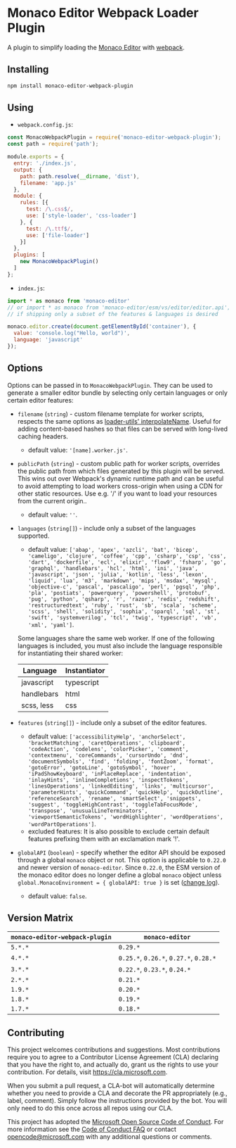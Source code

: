 # Monaco Editor Webpack Loader Plugin

A plugin to simplify loading the [Monaco Editor](https://github.com/Microsoft/monaco-editor) with [webpack](https://webpack.js.org/).

## Installing
```sh
npm install monaco-editor-webpack-plugin
```

## Using
* `webpack.config.js`:
```js
const MonacoWebpackPlugin = require('monaco-editor-webpack-plugin');
const path = require('path');

module.exports = {
  entry: './index.js',
  output: {
    path: path.resolve(__dirname, 'dist'),
    filename: 'app.js'
  },
  module: {
    rules: [{
      test: /\.css$/,
      use: ['style-loader', 'css-loader']
    }, {
      test: /\.ttf$/,
      use: ['file-loader']
    }]
  },
  plugins: [
    new MonacoWebpackPlugin()
  ]
};
```

* `index.js`:
```js
import * as monaco from 'monaco-editor'
// or import * as monaco from 'monaco-editor/esm/vs/editor/editor.api';
// if shipping only a subset of the features & languages is desired

monaco.editor.create(document.getElementById('container'), {
  value: 'console.log("Hello, world")',
  language: 'javascript'
});
```

## Options

Options can be passed in to `MonacoWebpackPlugin`. They can be used to generate a smaller editor bundle by selecting only certain languages or only certain editor features:

* `filename` (`string`) - custom filename template for worker scripts, respects the same options as [loader-utils' interpolateName](https://github.com/webpack/loader-utils#interpolatename). Useful for adding content-based hashes so that files can be served with long-lived caching headers.
  * default value: `'[name].worker.js'`.
* `publicPath` (`string`) - custom public path for worker scripts, overrides the public path from which files generated by this plugin will be served. This wins out over Webpack's dynamic runtime path and can be useful to avoid attempting to load workers cross-origin when using a CDN for other static resources. Use e.g. '/' if you want to load your resources from the current origin..
  * default value: `''`.
* `languages` (`string[]`) - include only a subset of the languages supported.
  * default value: <!-- LANGUAGES_BEGIN -->`['abap', 'apex', 'azcli', 'bat', 'bicep', 'cameligo', 'clojure', 'coffee', 'cpp', 'csharp', 'csp', 'css', 'dart', 'dockerfile', 'ecl', 'elixir', 'flow9', 'fsharp', 'go', 'graphql', 'handlebars', 'hcl', 'html', 'ini', 'java', 'javascript', 'json', 'julia', 'kotlin', 'less', 'lexon', 'liquid', 'lua', 'm3', 'markdown', 'mips', 'msdax', 'mysql', 'objective-c', 'pascal', 'pascaligo', 'perl', 'pgsql', 'php', 'pla', 'postiats', 'powerquery', 'powershell', 'protobuf', 'pug', 'python', 'qsharp', 'r', 'razor', 'redis', 'redshift', 'restructuredtext', 'ruby', 'rust', 'sb', 'scala', 'scheme', 'scss', 'shell', 'solidity', 'sophia', 'sparql', 'sql', 'st', 'swift', 'systemverilog', 'tcl', 'twig', 'typescript', 'vb', 'xml', 'yaml']`<!-- LANGUAGES_END -->.

  Some languages share the same web worker. If one of the following languages is included, you must also include the language responsible for instantiating their shared worker:

  | Language      | Instantiator  |
  | ------------- | ------------- |
  | javascript    | typescript    |
  | handlebars    | html          |
  | scss, less    | css           |



* `features` (`string[]`) - include only a subset of the editor features.
  * default value: <!-- FEATURES_BEGIN -->`['accessibilityHelp', 'anchorSelect', 'bracketMatching', 'caretOperations', 'clipboard', 'codeAction', 'codelens', 'colorPicker', 'comment', 'contextmenu', 'coreCommands', 'cursorUndo', 'dnd', 'documentSymbols', 'find', 'folding', 'fontZoom', 'format', 'gotoError', 'gotoLine', 'gotoSymbol', 'hover', 'iPadShowKeyboard', 'inPlaceReplace', 'indentation', 'inlayHints', 'inlineCompletions', 'inspectTokens', 'linesOperations', 'linkedEditing', 'links', 'multicursor', 'parameterHints', 'quickCommand', 'quickHelp', 'quickOutline', 'referenceSearch', 'rename', 'smartSelect', 'snippets', 'suggest', 'toggleHighContrast', 'toggleTabFocusMode', 'transpose', 'unusualLineTerminators', 'viewportSemanticTokens', 'wordHighlighter', 'wordOperations', 'wordPartOperations']`<!-- FEATURES_END -->.
  * excluded features: It is also possible to exclude certain default features prefixing them with an exclamation mark '!'.

* `globalAPI` (`boolean`) - specify whether the editor API should be exposed through a global `monaco` object or not. This option is applicable to `0.22.0` and newer version of `monaco-editor`. Since `0.22.0`, the ESM version of the monaco editor does no longer define a global `monaco` object unless `global.MonacoEnvironment = { globalAPI: true }` is set ([change log](https://github.com/microsoft/monaco-editor/blob/main/CHANGELOG.md#0220-29012021)).
  * default value: `false`.

## Version Matrix

| `monaco-editor-webpack-plugin` | `monaco-editor` |
|---|---|
| `5.*.*` | `0.29.*` |
| `4.*.*` | `0.25.*`, `0.26.*`, `0.27.*`, `0.28.*` |
| `3.*.*` | `0.22.*`, `0.23.*`, `0.24.*` |
| `2.*.*` | `0.21.*` |
| `1.9.*` | `0.20.*` |
| `1.8.*` | `0.19.*` |
| `1.7.*` | `0.18.*` |

## Contributing

This project welcomes contributions and suggestions.  Most contributions require you to agree to a
Contributor License Agreement (CLA) declaring that you have the right to, and actually do, grant us
the rights to use your contribution. For details, visit https://cla.microsoft.com.

When you submit a pull request, a CLA-bot will automatically determine whether you need to provide
a CLA and decorate the PR appropriately (e.g., label, comment). Simply follow the instructions
provided by the bot. You will only need to do this once across all repos using our CLA.

This project has adopted the [Microsoft Open Source Code of Conduct](https://opensource.microsoft.com/codeofconduct/).
For more information see the [Code of Conduct FAQ](https://opensource.microsoft.com/codeofconduct/faq/) or
contact [opencode@microsoft.com](mailto:opencode@microsoft.com) with any additional questions or comments.
